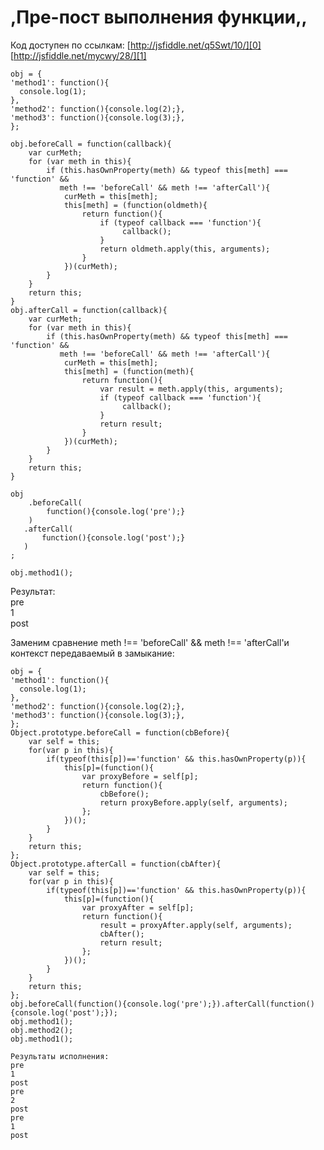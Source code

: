 # ,Пре-пост выполнения функции,,

Код доступен по ссылкам: [http://jsfiddle.net/q5Swt/10/][0]
[http://jsfiddle.net/mycwy/28/][1]

    obj = {
    'method1': function(){
      console.log(1);
    },
    'method2': function(){console.log(2);},
    'method3': function(){console.log(3);},
    };
    
    obj.beforeCall = function(callback){
        var curMeth;
        for (var meth in this){
            if (this.hasOwnProperty(meth) && typeof this[meth] === 'function' &&
               meth !== 'beforeCall' && meth !== 'afterCall'){
                curMeth = this[meth];
                this[meth] = (function(oldmeth){
                    return function(){
                        if (typeof callback === 'function'){
                             callback();
                        }
                        return oldmeth.apply(this, arguments);
                    }
                })(curMeth);
            }
        }
        return this;
    }
    obj.afterCall = function(callback){
        var curMeth;
        for (var meth in this){
            if (this.hasOwnProperty(meth) && typeof this[meth] === 'function' &&
               meth !== 'beforeCall' && meth !== 'afterCall'){
                curMeth = this[meth];
                this[meth] = (function(meth){
                    return function(){
                        var result = meth.apply(this, arguments);
                        if (typeof callback === 'function'){
                             callback();
                        }
                        return result;
                    }
                })(curMeth);
            }
        }
        return this;
    }
    
    obj
        .beforeCall(
            function(){console.log('pre');}
        )
       .afterCall(
           function(){console.log('post');}
       )
    ;
    
    obj.method1();
    

Результат:   
pre   
1   
post 

Заменим сравнение meth !== 'beforeCall' && meth !== 'afterCall'и контекст передаваемый в замыкание:

    obj = {
    'method1': function(){
      console.log(1);
    },
    'method2': function(){console.log(2);},
    'method3': function(){console.log(3);},
    };
    Object.prototype.beforeCall = function(cbBefore){
        var self = this;
        for(var p in this){
            if(typeof(this[p])=='function' && this.hasOwnProperty(p)){
                this[p]=(function(){
                    var proxyBefore = self[p];
                    return function(){
                        cbBefore();
                        return proxyBefore.apply(self, arguments);
                    };
                })();
            }
        }
        return this;
    };
    Object.prototype.afterCall = function(cbAfter){
        var self = this;
        for(var p in this){
            if(typeof(this[p])=='function' && this.hasOwnProperty(p)){
                this[p]=(function(){
                    var proxyAfter = self[p];
                    return function(){
                        result = proxyAfter.apply(self, arguments);
                        cbAfter();
                        return result;
                    };
                })();
            }
        }
        return this;
    };
    obj.beforeCall(function(){console.log('pre');}).afterCall(function(){console.log('post');});
    obj.method1();
    obj.method2();
    obj.method1();
    
    Результаты исполнения:
    pre
    1
    post
    pre
    2
    post
    pre 
    1
    post
    



[0]: http://jsfiddle.net/q5Swt/10/
[1]: http://jsfiddle.net/mycwy/28/